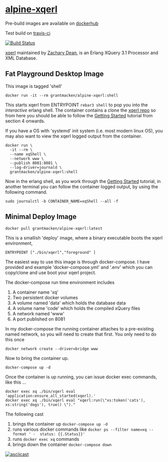 # [alpine-xqerl](https://github.com/grantmacken/alpine-xqerl)

Pre-build images are available on [dockerhub](https://hub.docker.com/r/grantmacken/alpine-xqerl)

Test build on [travis-ci](https://travis-ci.org/grantmacken/alpine-xqerl)

[![Build Status](https://travis-ci.org/grantmacken/alpine-eXist.svg?branch=master)](https://travis-ci.org/grantmacken/alpine-xqerl)

 [xqerl](https://zadean.github.io/xqerl)
 maintained by 
 [Zachary Dean](https://github.com/zadean),
 is an Erlang XQuery 3.1 Processor and XML Database.


## Fat Playground Desktop Image

This image is tagged 'shell'

```
docker run -it --rm grantmacken/alpine-xqerl:shell
```

This starts xqerl from ENTRYPOINT `rebar3 shell` to pop you into
the *interactive* erlang shell. 
The container contains a clone the  [xqerl repo](https://zadean.github.io/xqerl) so from here you should be able to follow the 
[Getting Started](https://github.com/zadean/xqerl/blob/master/docs/src/GettingStarted.md)
tutorial from section 4 onwards.

If you have a OS with 'systemd' init system (i.e. most modern linux OS),
you may also want to view the xqerl logged output from the container. 



```
docker run \
  -it --rm \
  --name xqShell \
  --network www \
  --publish 8081:8081 \
  --log-driver=journald \
  grantmacken/alpine-xqerl:shell
```

Now in the erlang shell, as you work through the [Getting Started](https://github.com/zadean/xqerl/blob/master/docs/src/GettingStarted.md) tutorial,
in another terminal you can follow the container logged output, by using the following command.

```
sudo journalctl -b CONTAINER_NAME=xqShell --all -f
```

## Minimal Deploy Image

```
docker pull grantmacken/alpine-xqerl:latest
```

This is a smallish 'deploy' image, where a binary executable boots the xqerl environment,

```
ENTRYPOINT ["./bin/xqerl","foreground" ]
```

The easiest way to use this image is through docker-compose.
I have provided and example 'docker-compose.yml' and '.env' 
which you can copy/clone and use boot your xqerl project.

The docker-compose run time environment includes
1. A container name 'xq'
2. Two persistent docker volumes 
  1. A volume named 'data' which holds the database data
  2. A volume name 'code' which holds the compiled xQuery files 
4. A network named 'www' 
5. A port published on 8081

In my docker-compose the running container attaches to a pre-existing 
named network, so you will need to create that first. 
You only need to do this once
 
```
docker network create --driver=bridge www
```

Now to bring the container up.

```
docker-compose up -d
```

Once the container is up running, you can issue 
docker exec commands, like this ...

```
docker exec xq ./bin/xqerl eval 'application:ensure_all_started(xqerl).'
docker exec xq ./bin/xqerl eval "xqerl:run(\"xs:token('cats'), xs:string('dogs'), true() \")."
```

The following cast 
1. brings the container up `docker-compose up -d`
2. runs various docker commands like `docker ps --filter name=xq --format ' -  status: {{.Status}}'`
3. runs `docker exec xq` commands
4. brings down the container  `docker-compose down`

[![asciicast](https://asciinema.org/a/264230.svg)](https://asciinema.org/a/264230)










 


